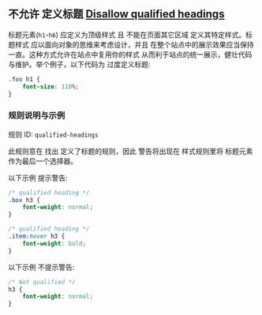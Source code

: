 ## 不允许 定义标题 [Disallow qualified headings](https://github.com/CSSLint/csslint/wiki/Disallow-qualified-headings)

标题元素(`h1`-`h6`) 应定义为顶级样式 且 不能在页面其它区域 定义其特定样式。标题样式 应以面向对象的思维来考虑设计，并且 在整个站点中的展示效果应当保持一直。这种方式允许在站点中复用你的样式 从而利于站点的统一展示，健壮代码与维护。举个例子，以下代码为 过度定义标题:

```css
.foo h1 {
    font-size: 110%;
}
```

### 规则说明与示例

规则 ID: `qualified-headings`

此规则意在 找出 定义了标题的规则，因此 警告将出现在  样式规则里将 标题元素 作为最后一个选择器。

以下示例 提示警告:

```css
/* qualified heading */
.box h3 {
    font-weight: normal;
}

/* qualified heading */
.item:hover h3 {
    font-weight: bold;
}
```

以下示例 不提示警告:

```css
/* Not qualified */
h3 {
    font-weight: normal;
}
```

